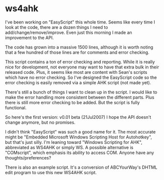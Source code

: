 # ws4ahk

I've been working on "EasyScript" this whole time. Seems like every time I look at the code, there are a dozen things I need to add/change/remove/improve. Even just this morning I made an improvement to the API.

The code has grown into a massive 1500 lines, although it is worth noting that a few hundred of those lines are for comments and error checking.

This script contains a ton of error checking and reporting. While it is really nice for development, not everyone may want to have that extra bulk in their released code. Plus, it seems like most are content with Sean's scripts which have no error checking. So I've designed the EasyScript code so the error checking is easily removed via a simple AHK script (not made yet).

There's still a bunch of things I want to clean up in the script. I would like to make the error handling more consistent between the different parts. Plus there is still more error checking to be added. But the script is fully functional.

So here's the first version: v0.01 beta (21Jul2007) I hope the API doesn't change anymore, but no promises.

I didn't think "EasyScript" was such a good name for it. The most accurate might be "Embedded Microsoft Windows Scripting Host for Autohotkey", but that's just silly. I'm leaning toward "Windows Scripting for AHK", abbreviated as WS4AHK or simply WS. A possible alternative is "COMscript", which emphasis its ability to access COM. Anyone have any thoughts/preferences?

There is also an example script. It's a conversion of ABCYourWay's DHTML edit program to use this new WS4AHK script.

